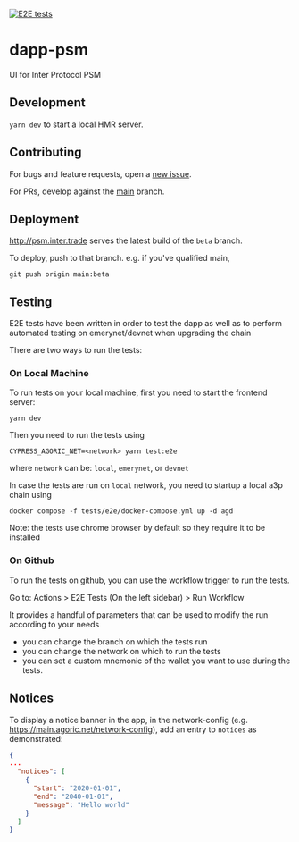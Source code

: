 [![E2E tests](https://github.com/Agoric/dapp-psm/actions/workflows/e2e_tests.yml/badge.svg)](https://github.com/Agoric/dapp-psm/actions/workflows/e2e_tests.yml)

# dapp-psm

UI for Inter Protocol PSM

## Development

`yarn dev` to start a local HMR server.

## Contributing

For bugs and feature requests, open a [new issue](https://github.com/Agoric/dapp-psm/issues/new).

For PRs, develop against the [main](https://github.com/Agoric/dapp-psm/tree/main) branch.

## Deployment

http://psm.inter.trade serves the latest build of the `beta` branch.

To deploy, push to that branch. e.g. if you've qualified main,

```
git push origin main:beta
```

## Testing

E2E tests have been written in order to test the dapp as well as to perform automated testing on emerynet/devnet when upgrading the chain

There are two ways to run the tests:

### On Local Machine

To run tests on your local machine, first you need to start the frontend server:

```
yarn dev
```

Then you need to run the tests using

```
CYPRESS_AGORIC_NET=<network> yarn test:e2e
```

where `network` can be: `local`, `emerynet`, or `devnet`

In case the tests are run on `local` network, you need to startup a local a3p chain using

```
docker compose -f tests/e2e/docker-compose.yml up -d agd
```

Note: the tests use chrome browser by default so they require it to be installed

### On Github

To run the tests on github, you can use the workflow trigger to run the tests.

Go to: Actions > E2E Tests (On the left sidebar) > Run Workflow

It provides a handful of parameters that can be used to modify the run according to your needs

- you can change the branch on which the tests run
- you can change the network on which to run the tests
- you can set a custom mnemonic of the wallet you want to use during the tests.

## Notices

To display a notice banner in the app, in the network-config (e.g. https://main.agoric.net/network-config), add an entry to `notices` as demonstrated:

```json
{
...
  "notices": [
    {
      "start": "2020-01-01",
      "end": "2040-01-01",
      "message": "Hello world"
    }
  ]
}
```
